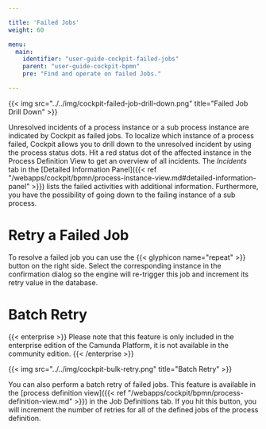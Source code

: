 ```yaml
---

title: 'Failed Jobs'
weight: 60

menu:
  main:
    identifier: "user-guide-cockpit-failed-jobs"
    parent: "user-guide-cockpit-bpmn"
    pre: "Find and operate on failed Jobs."

---
```



{{< img src="../../img/cockpit-failed-job-drill-down.png" title="Failed Job Drill Down" >}}

Unresolved incidents of a process instance or a sub process instance are indicated by Cockpit as failed jobs. To localize which instance of a process failed, Cockpit allows you to drill down to the unresolved incident by using the process status dots. Hit a red status dot of the affected instance in the Process Definition View to get an overview of all incidents. The *Incidents* tab in the [Detailed Information Panel]({{< ref "/webapps/cockpit/bpmn/process-instance-view.md#detailed-information-panel" >}}) lists the failed activities with additional information. Furthermore, you have the possibility of going down to the failing instance of a sub process.


# Retry a Failed Job

To resolve a failed job you can use the {{< glyphicon name="repeat" >}} button on the right side. Select the corresponding instance in the confirmation dialog so the engine will re-trigger this job and increment its retry value in the database.


# Batch Retry

{{< enterprise >}}
  Please note that this feature is only included in the enterprise edition of the Camunda Platform, it is not available in the community edition.
{{< /enterprise >}}

{{< img src="../../img/cockpit-bulk-retry.png" title="Batch Retry" >}}

You can also perform a batch retry of failed jobs. This feature is available in the [process definition view]({{< ref "/webapps/cockpit/bpmn/process-definition-view.md" >}}) in the Job Definitions tab. If you hit this button, you will increment the number of retries for all of the defined jobs of the process definition.
